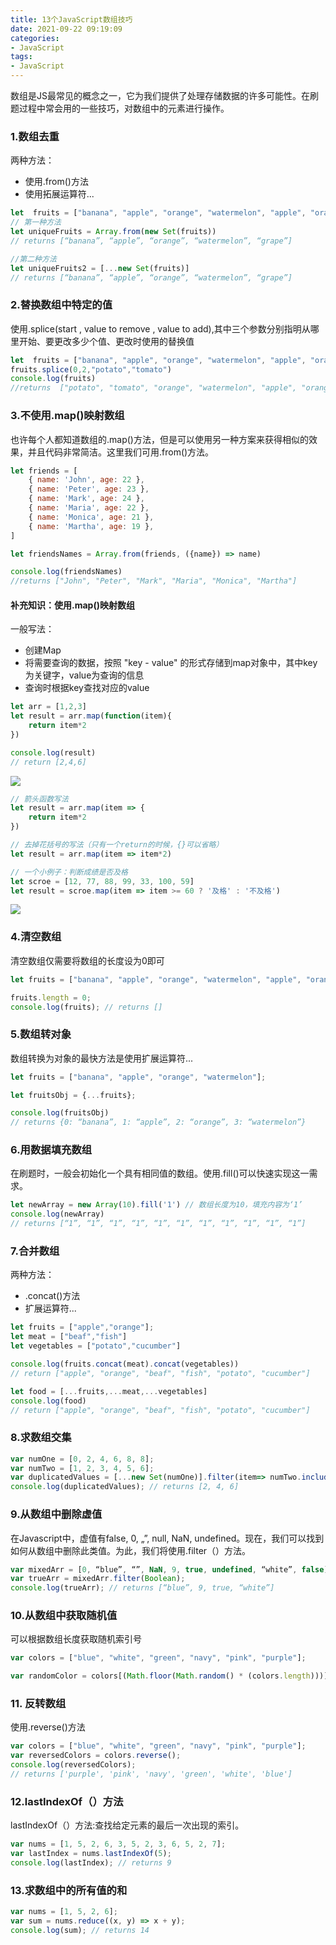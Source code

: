 ```yaml
---
title: 13个JavaScript数组技巧
date: 2021-09-22 09:19:09
categories:
- JavaScript
tags:
- JavaScript
---
```


数组是JS最常见的概念之一，它为我们提供了处理存储数据的许多可能性。在刷题过程中常会用的一些技巧，对数组中的元素进行操作。
### 1.数组去重
两种方法：
+ 使用.from()方法
+ 使用拓展运算符...
```javascript
let  fruits = ["banana", "apple", "orange", "watermelon", "apple", "orange", "grape", "apple"]
// 第一种方法
let uniqueFruits = Array.from(new Set(fruits))
// returns [“banana”, “apple”, “orange”, “watermelon”, “grape”]

//第二种方法
let uniqueFruits2 = [...new Set(fruits)]
// returns [“banana”, “apple”, “orange”, “watermelon”, “grape”]
```

### 2.替换数组中特定的值
使用.splice(start , value to remove , value to add),其中三个参数分别指明从哪里开始、要更改多少个值、更改时使用的替换值
```javascript
let  fruits = ["banana", "apple", "orange", "watermelon", "apple", "orange", "grape", "apple"]
fruits.splice(0,2,"potato","tomato")
console.log(fruits) 
//returns  ["potato", "tomato", "orange", "watermelon", "apple", "orange", "grape", "apple"]
```

### 3.不使用.map()映射数组
也许每个人都知道数组的.map()方法，但是可以使用另一种方案来获得相似的效果，并且代码非常简洁。这里我们可用.from()方法。
```javascript
let friends = [
    { name: 'John', age: 22 },
    { name: 'Peter', age: 23 },
    { name: 'Mark', age: 24 },
    { name: 'Maria', age: 22 },
    { name: 'Monica', age: 21 },
    { name: 'Martha', age: 19 },
]

let friendsNames = Array.from(friends, ({name}) => name)

console.log(friendsNames) 
//returns ["John", "Peter", "Mark", "Maria", "Monica", "Martha"]
```
#### 补充知识：使用.map()映射数组
一般写法：
+ 创建Map
+ 将需要查询的数据，按照 "key - value" 的形式存储到map对象中，其中key为关键字，value为查询的信息
+ 查询时根据key查找对应的value
```javascript
let arr = [1,2,3]
let result = arr.map(function(item){
    return item*2
})

console.log(result)
// return [2,4,6]
```
![](https://cdn.jsdelivr.net/gh/qw-null/BlogImages/20210922095015.png)

```javascript
// 箭头函数写法
let result = arr.map(item => {
    return item*2
})

// 去掉花括号的写法（只有一个return的时候，{}可以省略）
let result = arr.map(item => item*2)

// 一个小例子：判断成绩是否及格
let scroe = [12, 77, 88, 99, 33, 100, 59]
let result = scroe.map(item => item >= 60 ? '及格' : '不及格')
```
![](https://cdn.jsdelivr.net/gh/qw-null/BlogImages/20210922095712.png)

### 4.清空数组
清空数组仅需要将数组的长度设为0即可
```javascript
let fruits = ["banana", "apple", "orange", "watermelon", "apple", "orange", "grape", "apple"];

fruits.length = 0;
console.log(fruits); // returns []
```

### 5.数组转对象
数组转换为对象的最快方法是使用扩展运算符...
```javascript
let fruits = ["banana", "apple", "orange", "watermelon"];

let fruitsObj = {...fruits};

console.log(fruitsObj) 
// returns {0: “banana”, 1: “apple”, 2: “orange”, 3: “watermelon”}
```

### 6.用数据填充数组
在刷题时，一般会初始化一个具有相同值的数组。使用.fill()可以快速实现这一需求。
```javascript
let newArray = new Array(10).fill('1') // 数组长度为10，填充内容为‘1’
console.log(newArray) 
// returns [“1”, “1”, “1”, “1”, “1”, “1”, “1”, “1”, “1”, “1”, “1”]
```

### 7.合并数组
两种方法：
+ .concat()方法
+ 扩展运算符...
```javascript
let fruits = ["apple","orange"];
let meat = ["beaf","fish"]
let vegetables = ["potato","cucumber"]

console.log(fruits.concat(meat).concat(vegetables))
// return ["apple", "orange", "beaf", "fish", "potato", "cucumber"]

let food = [...fruits,...meat,...vegetables]
console.log(food)
// return ["apple", "orange", "beaf", "fish", "potato", "cucumber"]
```

### 8.求数组交集
```javascript
var numOne = [0, 2, 4, 6, 8, 8];
var numTwo = [1, 2, 3, 4, 5, 6];
var duplicatedValues = [...new Set(numOne)].filter(item=> numTwo.includes(item))
console.log(duplicatedValues); // returns [2, 4, 6]
```

### 9.从数组中删除虚值
在Javascript中，虚值有false, 0, „”, null, NaN, undefined。现在，我们可以找到如何从数组中删除此类值。为此，我们将使用.filter（）方法。
```javascript
var mixedArr = [0, “blue”, “”, NaN, 9, true, undefined, “white”, false];
var trueArr = mixedArr.filter(Boolean);
console.log(trueArr); // returns [“blue”, 9, true, “white”]
```

### 10.从数组中获取随机值
可以根据数组长度获取随机索引号
```javascript
var colors = ["blue", "white", "green", "navy", "pink", "purple"];

var randomColor = colors[(Math.floor(Math.random() * (colors.length)))]
```

### 11. 反转数组
使用.reverse()方法
```javascript
var colors = ["blue", "white", "green", "navy", "pink", "purple"];
var reversedColors = colors.reverse();
console.log(reversedColors); 
// returns ['purple', 'pink', 'navy', 'green', 'white', 'blue']
```

### 12.lastIndexOf（）方法
lastIndexOf（）方法:查找给定元素的最后一次出现的索引。
```javascript
var nums = [1, 5, 2, 6, 3, 5, 2, 3, 6, 5, 2, 7];
var lastIndex = nums.lastIndexOf(5);
console.log(lastIndex); // returns 9
```

### 13.求数组中的所有值的和
```javascript
var nums = [1, 5, 2, 6];
var sum = nums.reduce((x, y) => x + y);
console.log(sum); // returns 14
```